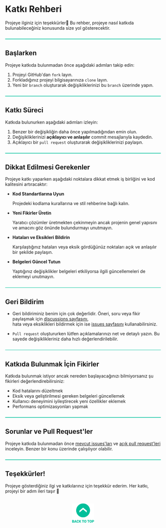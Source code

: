 # Katkı Rehberi 

Projeye ilginiz için teşekkürler🥳 Bu rehber, projeye nasıl katkıda bulunabileceğiniz
konusunda size yol gösterecektir.


![—————————————————————————————————————————————————](./Readme%20Resources/Line.png)

## Başlarken

Projeye katkıda bulunmadan önce aşağıdaki adımları takip edin:

1. Projeyi GitHub'dan `fork` layın.
2. Forkladığınız projeyi bilgisayarınıza `clone` layın.
3. Yeni bir `branch` oluşturarak değişikliklerinizi bu `branch` üzerinde yapın.


![—————————————————————————————————————————————————](./Readme%20Resources/Line.png)

## Katkı Süreci

Katkıda bulunurken aşağıdaki adımları izleyin:

1. Benzer bir değişikliğin daha önce yapılmadığından emin olun.
2. Değişikliklerinizi **açıklayıcı ve anlaşılır** commit mesajlarıyla kaydedin.
3. Açıklayıcı bir `pull request` oluşturarak değişikliklerinizi paylaşın.


![—————————————————————————————————————————————————](./Readme%20Resources/Line.png)

## Dikkat Edilmesi Gerekenler

Projeye katkı yaparken aşağıdaki noktalara dikkat etmek iş birliğini ve kod kalitesini artıracaktır:

- **Kod Standartlarına Uyun**

  Projedeki kodlama kurallarına ve stil rehberine bağlı kalın.

- **Yeni Fikirler Üretin**

  Yaratıcı çözümler üretmekten çekinmeyin ancak projenin genel yapısını ve amacını göz önünde bulundurmayı unutmayın.

- **Hataları ve Eksikleri Bildirin**

  Karşılaştığınız hataları veya eksik gördüğünüz noktaları açık ve anlaşılır bir şekilde paylaşın.

- **Belgeleri Güncel Tutun**

  Yaptığınız değişiklikler belgeleri etkiliyorsa ilgili güncellemeleri de eklemeyi unutmayın.


![—————————————————————————————————————————————————](./Readme%20Resources/Line.png)

## Geri Bildirim

- Geri bildiriminiz benim için çok değerlidir. Öneri, soru veya fikir paylaşmak için
  [discussions sayfasını](https://github.com/mustafatoktas/D_WapCast/discussions),  
  hata veya eksiklikleri bildirmek için ise
  [issues sayfasını](https://github.com/mustafatoktas/D_WapCast/issues) kullanabilirsiniz.
  
- `Pull request` oluştururken lütfen açıklamalarınızı net ve detaylı yazın.
  Bu sayede değişiklikleriniz daha hızlı değerlendirilebilir.


![—————————————————————————————————————————————————](./Readme%20Resources/Line.png)

## Katkıda Bulunmak İçin Fikirler

Katkıda bulunmak istiyor ancak nereden başlayacağınızı bilmiyorsanız şu fikirleri değerlendirebilirsiniz:
- Kod hatalarını düzeltmek
- Eksik veya geliştirilmesi gereken belgeleri güncellemek
- Kullanıcı deneyimini iyileştirecek yeni özellikler eklemek
- Performans optimizasyonları yapmak


![—————————————————————————————————————————————————](./Readme%20Resources/Line.png)

## Sorunlar ve Pull Request'ler

Projeye katkıda bulunmadan önce [mevcut issues'ları](https://github.com/mustafatoktas/D_WapCast/issues) ve
[açık pull request'leri](https://github.com/mustafatoktas/D_WapCast/pulls) inceleyin. Benzer bir konu üzerinde çalışılıyor olabilir.


![—————————————————————————————————————————————————](./Readme%20Resources/Line.png)

## Teşekkürler!

Projeye gösterdiğiniz ilgi ve katkılarınız için teşekkür ederim. Her katkı, projeyi bir adım ileri taşır 🚀

<br>

<div align="center">
  <a href="#katkı-rehberi"><img src="./Readme Resources/Back to Top.png" alt="Back to Top" height="64"/></a>
</div>
